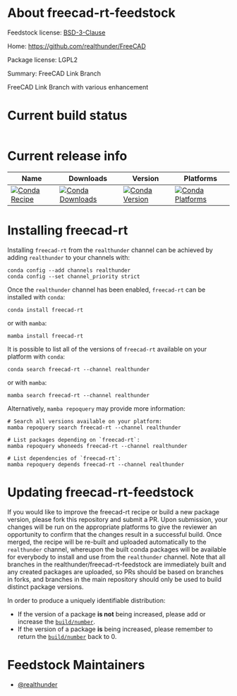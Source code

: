 About freecad-rt-feedstock
==========================

Feedstock license: [BSD-3-Clause](https://github.com/realthunder/freecad-rt-feedstock/blob/main/LICENSE.txt)

Home: https://github.com/realthunder/FreeCAD

Package license: LGPL2

Summary: FreeCAD Link Branch

FreeCAD Link Branch with various enhancement


Current build status
====================


<table>
</table>

Current release info
====================

| Name | Downloads | Version | Platforms |
| --- | --- | --- | --- |
| [![Conda Recipe](https://img.shields.io/badge/recipe-freecad--rt-green.svg)](https://anaconda.org/realthunder/freecad-rt) | [![Conda Downloads](https://img.shields.io/conda/dn/realthunder/freecad-rt.svg)](https://anaconda.org/realthunder/freecad-rt) | [![Conda Version](https://img.shields.io/conda/vn/realthunder/freecad-rt.svg)](https://anaconda.org/realthunder/freecad-rt) | [![Conda Platforms](https://img.shields.io/conda/pn/realthunder/freecad-rt.svg)](https://anaconda.org/realthunder/freecad-rt) |

Installing freecad-rt
=====================

Installing `freecad-rt` from the `realthunder` channel can be achieved by adding `realthunder` to your channels with:

```
conda config --add channels realthunder
conda config --set channel_priority strict
```

Once the `realthunder` channel has been enabled, `freecad-rt` can be installed with `conda`:

```
conda install freecad-rt
```

or with `mamba`:

```
mamba install freecad-rt
```

It is possible to list all of the versions of `freecad-rt` available on your platform with `conda`:

```
conda search freecad-rt --channel realthunder
```

or with `mamba`:

```
mamba search freecad-rt --channel realthunder
```

Alternatively, `mamba repoquery` may provide more information:

```
# Search all versions available on your platform:
mamba repoquery search freecad-rt --channel realthunder

# List packages depending on `freecad-rt`:
mamba repoquery whoneeds freecad-rt --channel realthunder

# List dependencies of `freecad-rt`:
mamba repoquery depends freecad-rt --channel realthunder
```




Updating freecad-rt-feedstock
=============================

If you would like to improve the freecad-rt recipe or build a new
package version, please fork this repository and submit a PR. Upon submission,
your changes will be run on the appropriate platforms to give the reviewer an
opportunity to confirm that the changes result in a successful build. Once
merged, the recipe will be re-built and uploaded automatically to the
`realthunder` channel, whereupon the built conda packages will be available for
everybody to install and use from the `realthunder` channel.
Note that all branches in the realthunder/freecad-rt-feedstock are
immediately built and any created packages are uploaded, so PRs should be based
on branches in forks, and branches in the main repository should only be used to
build distinct package versions.

In order to produce a uniquely identifiable distribution:
 * If the version of a package **is not** being increased, please add or increase
   the [``build/number``](https://docs.conda.io/projects/conda-build/en/latest/resources/define-metadata.html#build-number-and-string).
 * If the version of a package **is** being increased, please remember to return
   the [``build/number``](https://docs.conda.io/projects/conda-build/en/latest/resources/define-metadata.html#build-number-and-string)
   back to 0.

Feedstock Maintainers
=====================

* [@realthunder](https://github.com/realthunder/)

